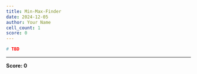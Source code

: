 ```yaml
---
title: Min-Max-Finder
date: 2024-12-05
author: Your Name
cell_count: 1
score: 0
---
```


```python
# TBD
```


---
**Score: 0**